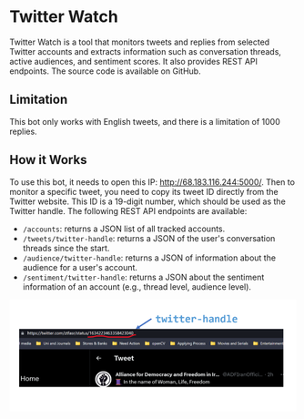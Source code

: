 # Twitter Watch
Twitter Watch is a tool that monitors tweets and replies from selected Twitter accounts and extracts information such as conversation threads, active audiences, and sentiment scores. It also provides REST API endpoints. The source code is available on GitHub.

## Limitation
This bot only works with English tweets, and there is a limitation of 1000 replies.
## How it Works
To use this bot, it needs to open this IP: http://68.183.116.244:5000/. Then to monitor a specific tweet, you need to copy its tweet ID directly from the Twitter website. This ID is a 19-digit number, which should be used as the Twitter handle.
The following REST API endpoints are available:
- `/accounts`: returns a JSON list of all tracked accounts.
- `/tweets/twitter-handle`: returns a JSON of the user's conversation threads since the start.
- `/audience/twitter-handle`: returns a JSON of information about the audience for a user's account.
- `/sentiment/twitter-handle`: returns a JSON about the sentiment information of an account (e.g., thread level, audience level).

![twitter-handle ](Docs/images/twitter-handle.png)